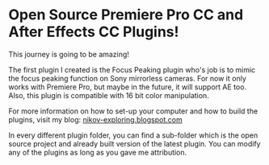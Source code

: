 # Open Source Premiere Pro CC and After Effects CC Plugins!
This journey is going to be amazing! 

The first plugin I created is the Focus Peaking plugin who's job is to mimic the focus peaking function on Sony mirrorless cameras.
For now it only works with Premiere Pro, but maybe in the future, it will support AE too. Also, this plugin is compatible with 16 bit color manipulation.

For more information on how to set-up your computer and how to build the plugins, visit my blog: [nikov-exploring.blogspot.com](http://nikov-exploring.blogspot.com)

In every different plugin folder, you can find a sub-folder which is the open source project and already built version of the latest plugin. You can modify any of the plugins as long as you gave me attribution.
